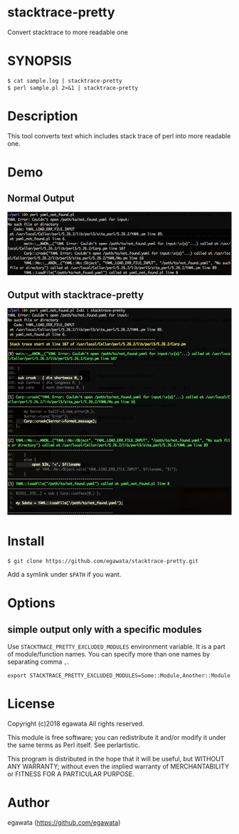 # stacktrace-pretty
Convert stacktrace to more readable one

# SYNOPSIS

~~~
$ cat sample.log | stacktrace-pretty
$ perl sample.pl 2>&1 | stacktrace-pretty
~~~

# Description

This tool converts text which includes stack trace of perl into more readable one.

# Demo

## Normal Output

![image](https://github.com/egawata/stacktrace-pretty/blob/master/images/readme_normal.png)

## Output with stacktrace-pretty

![image](https://github.com/egawata/stacktrace-pretty/blob/master/images/readme_using_tool.png)

# Install

~~~
$ git clone https://github.com/egawata/stacktrace-pretty.git
~~~

Add a symlink under `$PATH` if you want.

# Options

## simple output only with a specific modules

Use `STACKTRACE_PRETTY_EXCLUDED_MODULES` environment variable.
It is a part of module/function names. 
You can specify more than one names by separating comma `,`. 

~~~
export STACKTRACE_PRETTY_EXCLUDED_MODULES=Some::Module,Another::Module
~~~


# License

Copyright (c)2018 egawata All rights reserved.

This module is free software; you can redistribute it and/or modify it under the same terms as Perl itself. See perlartistic.

This program is distributed in the hope that it will be useful, but WITHOUT ANY WARRANTY; without even the implied warranty of MERCHANTABILITY or FITNESS FOR A PARTICULAR PURPOSE.

# Author

egawata (https://github.com/egawata)
